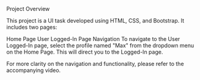 Project Overview

This project is a UI task developed using HTML, CSS, and Bootstrap. It includes two pages:

Home Page
User Logged-In Page
Navigation
To navigate to the User Logged-In page, select the profile named "Max" from the dropdown menu on the Home Page. This will direct you to the Logged-In page.

For more clarity on the navigation and functionality, please refer to the accompanying video.
